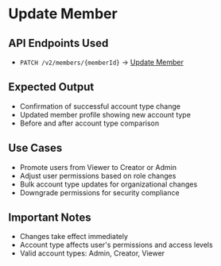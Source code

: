 # Update Member

## API Endpoints Used

- `PATCH /v2/members/{memberId}` → [Update Member](https://help.sigmacomputing.com/reference/updatemember)

## Expected Output

- Confirmation of successful account type change
- Updated member profile showing new account type
- Before and after account type comparison

## Use Cases

- Promote users from Viewer to Creator or Admin
- Adjust user permissions based on role changes
- Bulk account type updates for organizational changes
- Downgrade permissions for security compliance

## Important Notes

- Changes take effect immediately
- Account type affects user's permissions and access levels
- Valid account types: Admin, Creator, Viewer